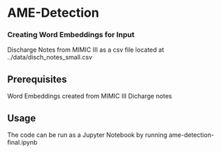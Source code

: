 # AME-Detection

### Creating Word Embeddings for Input
Discharge Notes from MIMIC III as a csv file located at
../data/disch_notes_small.csv


## Prerequisites
Word Embeddings created from MIMIC III Dicharge notes

## Usage
The code can be run as a Jupyter Notebook by running ame-detection-final.ipynb